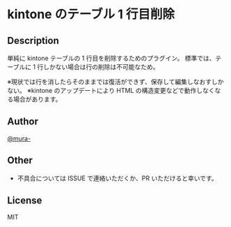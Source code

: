 # kintone のテーブル 1 行目削除

## Description

単純に kintone テーブルの 1 行目を削除するためのプラグイン。
標準では、テーブルに 1 行しかない場合は行の削除は不可能なため。

※現状では行を消したらそのままでは復活ができず、保存して編集しなおすしかない。
※kintone のアップデートにより HTML の構造変更などで動作しなくなる場合があります。

## Author

[@mura-](https://www.facebook.com/kazuki.murahama)

## Other

- 不具合については ISSUE で連絡いただくか、PR いただけると幸いです。

## License

MIT
